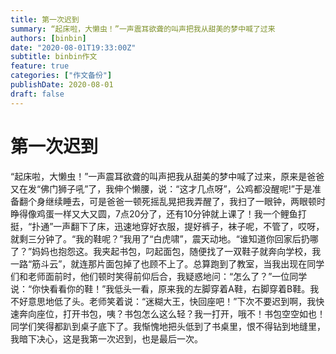 ```yaml
---
title: 第一次迟到
summary: “起床啦，大懒虫！”一声震耳欲聋的叫声把我从甜美的梦中喊了过来
authors: [binbin]
date: "2020-08-01T19:33:00Z"
subtitle: binbin作文
feature: true
categories: ["作文备份"]
publishDate: 2020-08-01
draft: false
---
```



# 第一次迟到

“起床啦，大懒虫！”一声震耳欲聋的叫声把我从甜美的梦中喊了过来，原来是爸爸又在发“佛门狮子吼”了，我伸个懒腰，说：“这才几点呀”，公鸡都没醒呢!”于是准备翻个身继续睡去，可是爸爸一顿死摇乱晃把我弄醒了，我扫了一眼钟，两眼顿时睁得像鸡蛋一样又大又圆，7点20分了，还有10分钟就上课了！我一个鲤鱼打挺，“扑通”一声翻下了床，迅速地穿好衣服，提好裤子，袜子呢，不管了，哎呀，就剩三分钟了。“我的鞋呢？”我用了“白虎啸”，震天动地。“谁知道你回家后扔哪了？”妈妈也抱怨这。我夹起书包，叼起面包，随便找了一双鞋子就奔向学校，我一路“筋斗云”，就连那片面包掉了也顾不上了。总算跑到了教室，当我出现在同学们和老师面前时，他们顿时笑得前仰后合，我疑惑地问：“怎么了？”一位同学说：“你快看看你的鞋！”我低头一看，原来我的左脚穿着A鞋，右脚穿着B鞋。我不好意思地低了头。老师笑着说：“迷糊大王，快回座吧！”下次不要迟到啊，我快速奔向座位，打开书包，咦？书包怎么这么轻？我一打开，哦不！书包空空如也！同学们笑得都趴到桌子底下了。我惭愧地把头低到了书桌里，恨不得钻到地缝里，我暗下决心，这是我第一次迟到，也是最后一次。 
